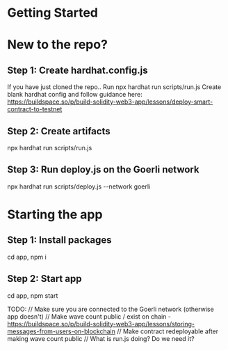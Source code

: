 # Getting Started

# New to the repo?

## Step 1: Create hardhat.config.js

If you have just cloned the repo..
Run npx hardhat run scripts/run.js
Create blank hardhat config and follow guidance here: https://buildspace.so/p/build-solidity-web3-app/lessons/deploy-smart-contract-to-testnet

## Step 2: Create artifacts

npx hardhat run scripts/run.js

## Step 3: Run deploy.js on the Goerli network

npx hardhat run scripts/deploy.js --network goerli

# Starting the app

## Step 1: Install packages

cd app, npm i

## Step 2: Start app

cd app, npm start

TODO:
// Make sure you are connected to the Goerli network (otherwise app doesn't)
// Make wave count public / exist on chain - https://buildspace.so/p/build-solidity-web3-app/lessons/storing-messages-from-users-on-blockchain
// Make contract redeployable after making wave count public
// What is run.js doing? Do we need it?
